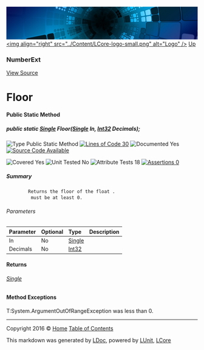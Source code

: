 ![](../Content/LCore-banner-small.png "")
[&lt;img align=&quot;right&quot; src=&quot;../Content/LCore-logo-small.png&quot; alt=&quot;Logo&quot; /&gt;](../../README.md)
[Up](NumberExt.md)

### NumberExt
[View Source](../Extensions/Value%20Types/NumberExt.cs)

# Floor

#### Public Static Method

##### public static <a href="https://msdn.microsoft.com/en-us/library/system.single.aspx" alt="">Single</a> Floor(<a href="https://msdn.microsoft.com/en-us/library/system.single.aspx" alt="">Single</a> In, <a href="https://msdn.microsoft.com/en-us/library/system.int32.aspx" alt="">Int32</a> Decimals);

![Type Public Static Method](http://b.repl.ca/v1/Type-Public%20Static%20Method-blue.png "") [![Lines of Code 30](http://b.repl.ca/v1/Lines%20of%20Code-30-blue.png "")](../Extensions/Value%20Types/NumberExt.cs#L598)    ![Documented Yes](http://b.repl.ca/v1/Documented-Yes-brightgreen.png "") [![Source Code Available](http://b.repl.ca/v1/Source%20Code-Available-brightgreen.png "")](../Extensions/Value%20Types/NumberExt.cs#L598)

![Covered Yes](http://b.repl.ca/v1/Covered-Yes-brightgreen.png "") ![Unit Tested No](http://b.repl.ca/v1/Unit%20Tested-No-lightgrey.png "") ![Attribute Tests 18](http://b.repl.ca/v1/Attribute%20Tests-18-brightgreen.png "") [![Assertions 0](http://b.repl.ca/v1/Assertions-0-lightgrey.png "")](../Extensions/Value%20Types/NumberExt.cs)

##### Summary

            Returns the floor of the float .
             must be at least 0.
            

###### Parameters

Parameter | Optional | Type | Description
:---  | :---  | :---  | :--- 
In | No | [Single](https://msdn.microsoft.com/en-us/library/system.single.aspx) | 
Decimals | No | [Int32](https://msdn.microsoft.com/en-us/library/system.int32.aspx) | 


#### Returns

###### [Single](https://msdn.microsoft.com/en-us/library/system.single.aspx)

#### Method Exceptions
T:System.ArgumentOutOfRangeException  was less than 0.



---

Copyright 2016 &copy; [Home](../../README.md) [Table of Contents](../../TableOfContents.md)

This markdown was generated by [LDoc](https://github.com/CodeSingularity/LDoc), powered by [LUnit](https://github.com/CodeSingularity/LUnit), [LCore](https://github.com/CodeSingularity/LCore)
